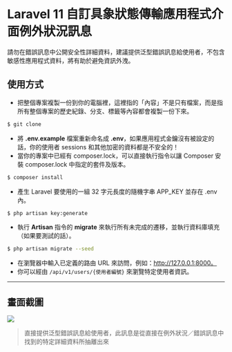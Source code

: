 # Laravel 11 自訂具象狀態傳輸應用程式介面例外狀況訊息

請勿在錯誤訊息中公開安全性詳細資料，建議提供泛型錯誤訊息給使用者，不包含敏感性應用程式資料，將有助於避免資訊外洩。

## 使用方式
- 把整個專案複製一份到你的電腦裡，這裡指的「內容」不是只有檔案，而是指所有整個專案的歷史紀錄、分支、標籤等內容都會複製一份下來。
```sh
$ git clone
```
- 將 __.env.example__ 檔案重新命名成 __.env__，如果應用程式金鑰沒有被設定的話，你的使用者 sessions 和其他加密的資料都是不安全的！
- 當你的專案中已經有 composer.lock，可以直接執行指令以讓 Composer 安裝 composer.lock 中指定的套件及版本。
```sh
$ composer install
```
- 產生 Laravel 要使用的一組 32 字元長度的隨機字串 APP_KEY 並存在 .env 內。
```sh
$ php artisan key:generate
```
- 執行 __Artisan__ 指令的 __migrate__ 來執行所有未完成的遷移，並執行資料庫填充（如果要測試的話）。
```sh
$ php artisan migrate --seed
```
- 在瀏覽器中輸入已定義的路由 URL 來訪問，例如：http://127.0.0.1:8000。
- 你可以經由 `/api/v1/users/{使用者編號}` 來瀏覽特定使用者資訊。

----

## 畫面截圖
![](https://i.imgur.com/Kpl4itl.png)
> 直接提供泛型錯誤訊息給使用者，此訊息是從直接在例外狀況／錯誤訊息中找到的特定詳細資料所抽離出來
